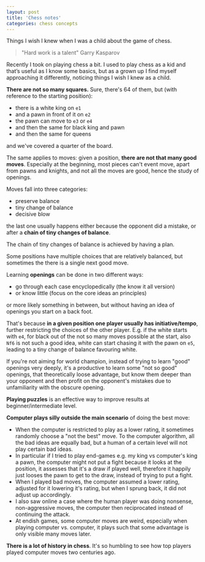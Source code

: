 ```yaml
---
layout: post
title: 'Chess notes'
categories: chess concepts
---
```


Things I wish I knew when I was a child about the game of chess.

> "Hard work is a talent" Garry Kasparov

Recently I took on playing chess a bit. I used to play chess as a kid and
that’s useful as I know some basics, but as a grown up I find myself
approaching it differently, noticing things I wish I knew as a child.

**There are not so many squares.** Sure, there's 64 of them, but (with reference to
the starting position):
- there is a white king on `e1`
- and a pawn in front of it on `e2`
- the pawn can move to `e3` or `e4`
- and then the same for black king and pawn
- and then the same for queens

and we've covered a quarter of the board.


The same applies to moves: given a position, **there are not that many good
moves**. Especially at the beginning, most pieces can't event move, apart from
pawns and knights, and not all the moves are good, hence the study of openings.


Moves fall into three categories:
- preserve balance
- tiny change of balance
- decisive blow

the last one usually happens either because the opponent did a mistake, or
after a **chain of tiny changes of balance**.

The chain of tiny changes of balance is achieved by having a plan.

Some positions have multiple choices that are relatively balanced, but
sometimes the there is a single next good move.


Learning **openings** can be done in two different ways:
- go through each case encyclopedically (the know it all version)
- or know little (focus on the core ideas an principles)

or more likely something in between, but without having an idea of openings you
start on a back foot.

That's because **in a given position one player usually has initiative/tempo**,
further restricting the choices of the other player. E.g. if the white starts
with `e4`, for black out of the not so many moves possible at the start, also
`Nf6` is not such a good idea, white can start chasing it with the pawn on
`e5`, leading to a tiny change of balance favouring white.

If you're not aiming for world champion, instead of trying to learn "good"
openings very deeply, it's a productive to learn some "not so good" openings,
that theoretically loose advantage, but know them deeper than your opponent and
then profit on the opponent's mistakes due to unfamiliarity with the obscure
opening.

**Playing puzzles** is an effective way to improve results at
beginner/intermediate level.

**Computer plays silly outside the main scenario** of doing the best move:
- When the computer is restricted to play as a lower rating, it sometimes
  randomly choose a "not the best" move. To the computer algorithm, all the bad
  ideas are equally bad, but a human of a certain level will not play certain
  bad ideas.
- In particular if I tried to play end-games e.g. my king vs computer's king a
  pawn, the computer might not put a fight because it looks at the position, it
  assesses that it's a draw if played well, therefore it happily just looses
  the pawn to get to the draw, instead of trying to put a fight.
- When I played bad moves, the computer assumed a lower rating, adjusted for it
  lowering it's rating, but when I sprung back, it did not adjust up
  accordingly.
- I also saw online a case where the human player was doing nonsense,
  non-aggressive moves, the computer then reciprocated instead of continuing
  the attack.
- At endish games, some computer moves are weird, especially when playing
  computer vs. computer, it plays such that some advantage is only visible many
  moves later.


**There is a lot of history in chess**. It's so humbling to see how top players
played computer moves two centuries ago.

